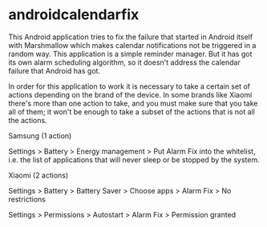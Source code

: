 # androidcalendarfix
This Android application tries to fix the failure that started in Android itself with Marshmallow which makes calendar notifications not be triggered in a random way. This application is a simple reminder manager. But it has got its own alarm scheduling algorithm, so it doesn't address the calendar failure that Android has got.

In order for this application to work it is necessary to take a certain set of actions depending on the brand of the device. In some brands like Xiaomi there's more than one action to take, and you must make sure that you take all of them; it won't be enough to take a subset of the actions that is not all the actions.

Samsung (1 action)

Settings > Battery > Energy management > Put Alarm Fix into the whitelist, i.e. the list of applications that will never sleep or be stopped by the system.

Xiaomi (2 actions)

Settings > Battery > Battery Saver > Choose apps > Alarm Fix > No restrictions

Settings > Permissions > Autostart > Alarm Fix > Permission granted
